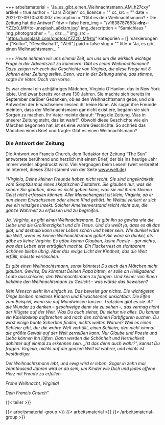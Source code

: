 +++
arbeitsmaterial = "Ja_es_gibt_einen_Weihnachtsmann_AM_h27cxy"
artikel = true
author = "Lars Ziörjen"
cc_licence = ""
cc_src = ""
date = 2021-12-09T05:00:00Z
description = "Gibt es den Weihnachtsmann? - Die Zeitung hat die Antwort"
fdw = false
hero_img = "/v1638787653/__-drz-__-YZZz0_MfHto-unsplash_a8xizm.jpg"
img_description = "Samichlaus "
img_photographer = "__ drz __"
img_src = "https://unsplash.com/photos/YZZz0_MfHto"
kategorien = []
markierungen = ["Kultur", "Gesellschaft", "Welt"]
paid = false
slug = ""
title = "Ja, es gibt einen Weihnachtsmann… "

+++
_Heute nehmen wir uns einmal Zeit, um uns um die wirklich wichtige Frage in der Adventszeit zu kümmern: Gibt es einen Weihnachtsmann? Dazu zeigen wir euch die Geschichte von Virginia, die diese Frage mit 8 Jahren einer Zeitung stellte. Denn, was in der Zeitung stehe, das stimme, sagte ihr Vater. Doch von vorne._

Es war einmal ein achtjähriges Mädchen, Virginia O’Hanlon, das in New York lebte. Und zwar bereits vor etwa 130 Jahren. Sie machte sich bereits im September darüber Gedanken, ob es den Weihnachtsmann gebe, und die Antworten der Erwachsenen liessen ihr keine Ruhe. Als sogar ihre Freunde meinten, dass der Weihnachtsmann gar nicht existiere, begann sie sich Sorgen zu machen. Ihr Vater meinte darauf: “Frag die Zeitung. Was in unserer Zeitung steht, das ist wahr!”. Obwohl diese Geschichte wie ein Märchen begonnen hat, ist es eine wahre Geschichte. So schrieb das Mädchen einen Brief und fragte: Gibt es einen Weihnachtsmann?

### Die Antwort der Zeitung

Die Antwort von Francis Church, dem Redaktor der Zeitung “The Sun” antwortete berührend und herzlich mit einem Brief, der bis ins heutige Jahr immer wieder abgedruckt wird. Viel Vergnügen beim Lesen! (weit verbreitet im Internet, dieses Zitat stammt von der Seite www.welt.de)

_“Virginia, Deine kleinen Freunde haben nicht recht. Sie sind angekränkelt vom Skeptizismus eines skeptischen Zeitalters. Sie glauben nur, was sie sehen: Sie glauben, dass es nicht geben kann, was sie mit ihrem kleinen Geist nicht erfassen können. Aller Menschengeist ist klein, Virginia, ob er nun einem Erwachsenen oder einem Kind gehört. Im Weltall verliert er sich wie ein winziges Insekt. Solcher Ameisenverstand reicht nicht aus, die ganze Wahrheit zu erfassen und zu begreifen._

_Ja, Virginia, es gibt einen Weihnachtsmann. Es gibt ihn so gewiss wie die Liebe und die Großherzigkeit und die Treue. Und du weißt ja, dass es all das gibt, und deshalb kann unser Leben schön und heiter sein. Wie dunkel wäre die Welt, wenn es keinen Weihnachtsmann gäbe! Sie wäre so dunkel, als gäbe es keine Virginia. Es gäbe keinen Glauben, keine Poesie – gar nichts, was das Leben erst erträglich machte. Ein Flackerrest an sichtbarem Schönen bliebe übrig. Aber das ewige Licht der Kindheit, das die Welt erfüllt, müsste verlöschen._

_Es gibt einen Weihnachtsmann, sonst könntest Du auch den Märchen nicht glauben. Gewiss, Du könntest Deinen Papa bitten, er solle an Heiligabend Leute ausschicken, den Weihnachtsmann zu fangen. Und keiner von ihnen bekäme den Weihnachtsmann zu Gesicht – was würde das beweisen?_

_Kein Mensch sieht ihn einfach so. Das beweist gar nichts. Die wichtigsten Dinge bleiben meistens Kindern und Erwachsenen unsichtbar. Die Elfen zum Beispiel, wenn sie auf Mondwiesen tanzen. Trotzdem gibt es sie. All die Wunder zu denken – geschweige denn sie zu sehen –, das vermag nicht der Klügste auf der Welt. Was Du auch siehst, Du siehst nie alles. Du kannst ein Kaleidoskop aufbrechen und nach den schönen Farbfiguren suchen. Du wirst einige bunte Scherben finden, nichts weiter. Warum? Weil es einen Schleier gibt, der die wahre Welt verhüllt, einen Schleier, den nicht einmal die größte Gewalt auf der Welt zerreißen kann. Nur Glaube und Poesie und Liebe können ihn lüften. Dann werden die Schönheit und Herrlichkeit dahinter auf einmal zu erkennen sein. „Ist das denn auch wahr?“, kannst Du fragen. Virginia, nichts auf der ganzen Welt ist wahrer, und nichts ist beständiger._

_Der Weihnachtsmann lebt, und ewig wird er leben. Sogar in zehn mal zehntausend Jahren wird er da sein, um Kinder wie Dich und jedes offene Herz mit Freude zu erfüllen._

_Frohe Weihnacht, Virginia!_

_Dein Francis Church"_

{{< teiler >}}

{{< arbeitsmaterial-group >}}
{{< arbeitsmaterial >}}
{{< /arbeitsmaterial-group >}}

